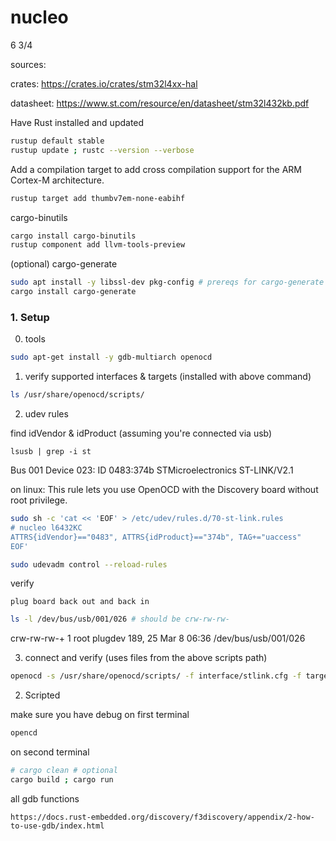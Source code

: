 # nucleo
 
6 3/4


sources:

crates:
https://crates.io/crates/stm32l4xx-hal

datasheet:
https://www.st.com/resource/en/datasheet/stm32l432kb.pdf



 Have Rust installed and updated
```bash
rustup default stable
rustup update ; rustc --version --verbose
```

Add a compilation target to add cross compilation support for the ARM Cortex-M architecture.
```bash
rustup target add thumbv7em-none-eabihf
```

 cargo-binutils
```bash
cargo install cargo-binutils
rustup component add llvm-tools-preview
```

 (optional) cargo-generate
```bash
sudo apt install -y libssl-dev pkg-config # prereqs for cargo-generate
cargo install cargo-generate
```



### 1. Setup

 0. tools 
```bash
sudo apt-get install -y gdb-multiarch openocd
```


 1. verify supported interfaces & targets (installed with above command)
```bash
ls /usr/share/openocd/scripts/
```

 2.  udev rules

find idVendor & idProduct (assuming you're connected via usb)
```
lsusb | grep -i st
```
Bus 001 Device 023: ID 0483:374b STMicroelectronics ST-LINK/V2.1


on linux: This rule lets you use OpenOCD with the Discovery board without root privilege.
```bash
sudo sh -c 'cat << 'EOF' > /etc/udev/rules.d/70-st-link.rules
# nucleo l6432KC
ATTRS{idVendor}=="0483", ATTRS{idProduct}=="374b", TAG+="uaccess"
EOF'
```

```bash
sudo udevadm control --reload-rules
```

 verify

```
plug board back out and back in
```
```bash
ls -l /dev/bus/usb/001/026 # should be crw-rw-rw-
```
crw-rw-rw-+ 1 root plugdev 189, 25 Mar  8 06:36 /dev/bus/usb/001/026



 3. connect and verify (uses files from the above scripts path)
```bash
openocd -s /usr/share/openocd/scripts/ -f interface/stlink.cfg -f target/stm32f3x.cfg
```


 2. Scripted

make sure you have debug on first terminal
```bash
opencd
```
on second terminal
```bash
# cargo clean # optional
cargo build ; cargo run
```


all gdb functions
```
https://docs.rust-embedded.org/discovery/f3discovery/appendix/2-how-to-use-gdb/index.html
```





